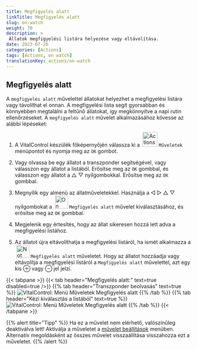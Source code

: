 ```yaml
---
title: Megfigyelés alatt
linkTitle: Megfigyelés alatt
slug: on-watch
weight: 70
description: >
 Állatok megfigyelési listára helyezése vagy eltávolítása.
date: 2023-07-26
categories: [Actions]
tags: [Actions, on watch]
translationKey: actions/on-watch
---
```


## Megfigyelés alatt

A `megfigyelés alatt` művelettel állatokat helyezhet a megfigyelési listára vagy távolíthat el onnan. A megfigyelési lista segít gyorsabban és könnyebben megtalálni a feltűnő állatokat, így megkönnyítve a napi rutin ellenőrzéseket. A `megfigyelés alatt` művelet alkalmazásához kövesse az alábbi lépéseket:

1. A VitalControl készülék főképernyőjén válassza ki a &nbsp;<img src="/icons/actions.svg" width="40" align="bottom" alt="Actions" /> `Műveletek` menüpontot és nyomja meg az `OK` gombot.

2. Vagy olvassa be egy állatot a transzponder segítségével, vagy válasszon egy állatot a listából. Erősítse meg az `OK` gombbal, és válasszon egy állatot a △ ▽ nyílgombokkal. Erősítse meg az `OK` gombbal.

3. Megnyílik egy almenü az állatműveletekkel. Használja a ◁ ▷ △ ▽ nyílgombokat a &nbsp;<img src="/icons/actions/on-watch.svg" width="35" align="bottom" alt="On watch" /> `Megfigyelés alatt` művelet kiválasztásához, és erősítse meg az `OK` gombbal.

4. Megjelenik egy értesítés, hogy az állat sikeresen hozzá lett adva a megfigyelési listához.

5. Az állatot újra eltávolíthatja a megfigyelési listáról, ha ismét alkalmazza a &nbsp;<img src="/icons/actions/on-watch-minus.svg" width="35" align="bottom" alt="Not on watch" />  `Megfigyelés alatt` műveletet. Hogy az állatot hozzáadja vagy eltávolítja a megfigyelési listáról a `Megfigyelés alatt` művelettel, azt egy kis ⊕ vagy ⊖ jel jelzi.

{{< tabpane >}}
{{< tab header="Megfigyelés alatt:" text=true disabled=true />}}
{{% tab header="Transzponder beolvasás" text=true %}}
![VitalControl: Menü Műveletek Megfigyelés alatt](../images/onwatch-scan.png "Megfigyelés alatt")
{{% /tab %}}
{{% tab header="Kézi kiválasztás a listából" text=true %}}
![VitalControl: Menü Műveletek Megfigyelés alatt](../images/onwatch.png "Megfigyelés alatt")
{{% /tab %}}
{{< /tabpane >}}

{{% alert title="Tipp" %}}
Ha ez a művelet nem elérhető, valószínűleg deaktiválva lett! Aktiválja a műveletet a [művelet beállítások](../settings/) menüben. Alternatív megoldásként az összes művelet visszaállítása visszahozza ezt a műveletet.
{{% /alert %}}


